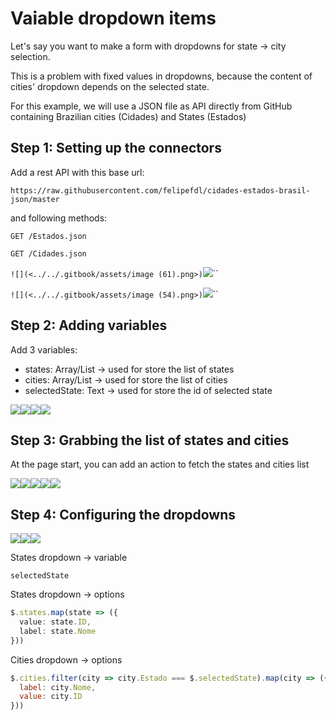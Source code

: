 # Vaiable dropdown items

Let's say you want to make a form with dropdowns for state -> city selection.

This is a problem with fixed values in dropdowns, because the content of cities' dropdown depends on the selected state.

For this example, we will use a JSON file as API directly from GitHub containing Brazilian cities (Cidades) and States (Estados)

## Step 1: Setting up the connectors

Add a rest API with this base url:

`https://raw.githubusercontent.com/felipefdl/cidades-estados-brasil-json/master`

and following methods:

`GET /Estados.json`

`GET /Cidades.json`

``![](<../../.gitbook/assets/image (61).png>)``![](<../../.gitbook/assets/image (63).png>)``

``![](<../../.gitbook/assets/image (54).png>)``![](<../../.gitbook/assets/image (60).png>)``

## Step 2: Adding variables

Add 3 variables:

* states: Array/List -> used for store the list of states
* cities: Array/List -> used for store the list of cities
* selectedState: Text -> used for store the id of selected state

![](<../../.gitbook/assets/image (53).png>)![](<../../.gitbook/assets/image (48).png>)![](<../../.gitbook/assets/image (57).png>)![](<../../.gitbook/assets/image (56).png>)

## Step 3: Grabbing the list of states and cities

At the page start, you can add an action to fetch the states and cities list

![](<../../.gitbook/assets/image (66).png>)![](<../../.gitbook/assets/image (49).png>)![](<../../.gitbook/assets/image (59).png>)![](<../../.gitbook/assets/image (52).png>)![](<../../.gitbook/assets/image (58).png>)

## Step 4: Configuring the dropdowns

![](<../../.gitbook/assets/image (55).png>)![](<../../.gitbook/assets/image (62).png>)![](<../../.gitbook/assets/image (47).png>)

States dropdown -> variable

`selectedState`

States dropdown -> options

```typescript
$.states.map(state => ({
  value: state.ID,
  label: state.Nome
}))
```

Cities dropdown -> options

```javascript
$.cities.filter(city => city.Estado === $.selectedState).map(city => ({
  label: city.Nome,
  value: city.ID
}))
```
